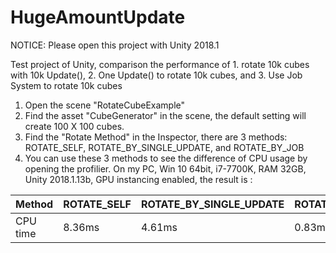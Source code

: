 # HugeAmountUpdate
NOTICE: Please open this project with Unity 2018.1

Test project of Unity, comparison the performance of 1. rotate 10k cubes with 10k Update(), 2. One Update() to rotate 10k cubes, and 3. Use Job System to rotate 10k cubes

1. Open the scene "RotateCubeExample"
2. Find the asset "CubeGenerator" in the scene, the default setting will create 100 X 100 cubes.
3. Find the "Rotate Method" in the Inspector, there are 3 methods: ROTATE_SELF, ROTATE_BY_SINGLE_UPDATE, and ROTATE_BY_JOB
4. You can use these 3 methods to see the difference of CPU usage by opening the profilier. On my PC, Win 10 64bit, i7-7700K, RAM 32GB, Unity 2018.1.13b, GPU instancing enabled, the result is :


| Method  | ROTATE_SELF | ROTATE_BY_SINGLE_UPDATE | ROTATE_BY_JOB |
| ------------- | ------------- | ------------- | ------------- |
| CPU time | 8.36ms | 4.61ms | 0.83ms |
